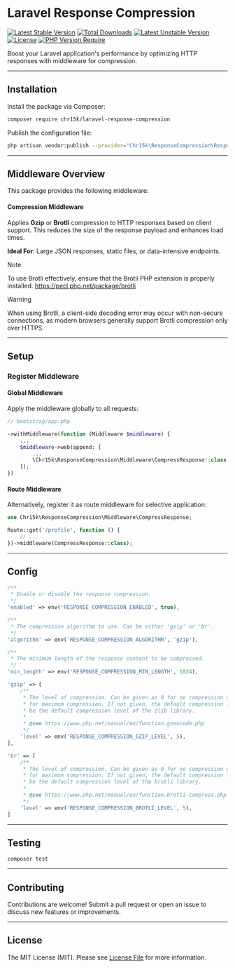 # Laravel Response Compression

[![Latest Stable Version](https://poser.pugx.org/chr15k/laravel-response-compression/v)](https://packagist.org/packages/chr15k/laravel-response-compression) [![Total Downloads](https://poser.pugx.org/chr15k/laravel-response-compression/downloads)](https://packagist.org/packages/chr15k/laravel-response-compression) [![Latest Unstable Version](https://poser.pugx.org/chr15k/laravel-response-compression/v/unstable)](https://packagist.org/packages/chr15k/laravel-response-compression) [![License](https://poser.pugx.org/chr15k/laravel-response-compression/license)](https://packagist.org/packages/chr15k/laravel-response-compression) [![PHP Version Require](https://poser.pugx.org/chr15k/laravel-response-compression/require/php)](https://packagist.org/packages/chr15k/laravel-response-compression)

Boost your Laravel application's performance by optimizing HTTP responses with middleware for compression.

---

## Installation

Install the package via Composer:

```bash
composer require chr15k/laravel-response-compression
```

Publish the configuration file:

```bash
php artisan vendor:publish --provider="Chr15k\ResponseCompression\ResponseCompressionServiceProvider"
```

---

## Middleware Overview

This package provides the following middleware:

#### Compression Middleware

Applies **Gzip** or **Brotli** compression to HTTP responses based on client support. This reduces the size of the response payload and enhances load times.

**Ideal For**: Large JSON responses, static files, or data-intensive endpoints.

> [!NOTE]
> To use Brotli effectively, ensure that the Brotli PHP extension is properly installed.
> https://pecl.php.net/package/brotli

> [!WARNING]
> When using Brotli, a client-side decoding error may occur with non-secure connections, as modern browsers generally support Brotli compression only over HTTPS.

---

## Setup

### Register Middleware

#### Global Middleware

Apply the middleware globally to all requests:

```php
// bootstrap/app.php

->withMiddleware(function (Middleware $middleware) {
    ...
    $middleware->web(append: [
        ...
        \Chr15k\ResponseCompression\Middleware\CompressResponse::class,
    ]);
})
```

#### Route Middleware

Alternatively, register it as route middleware for selective application:

```php
use Chr15k\ResponseCompression\Middleware\CompressResponse;

Route::get('/profile', function () {
    // ...
})->middleware(CompressResponse::class);
```

---

## Config

```php
/**
 * Enable or disable the response compression.
 */
'enabled' => env('RESPONSE_COMPRESSION_ENABLED', true),

/**
 * The compression algorithm to use. Can be either 'gzip' or 'br'.
 */
'algorithm' => env('RESPONSE_COMPRESSION_ALGORITHM', 'gzip'),

/**
 * The minimum length of the response content to be compressed.
 */
'min_length' => env('RESPONSE_COMPRESSION_MIN_LENGTH', 1024),

'gzip' => [
    /**
     * The level of compression. Can be given as 0 for no compression up to 9
     * for maximum compression. If not given, the default compression level will
     * be the default compression level of the zlib library.
     *
     * @see https://www.php.net/manual/en/function.gzencode.php
     */
    'level' => env('RESPONSE_COMPRESSION_GZIP_LEVEL', 5),
],

'br' => [
    /**
     * The level of compression. Can be given as 0 for no compression up to 11
     * for maximum compression. If not given, the default compression level will
     * be the default compression level of the brotli library.
     *
     * @see https://www.php.net/manual/en/function.brotli-compress.php
     */
    'level' => env('RESPONSE_COMPRESSION_BROTLI_LEVEL', 5),
]
```

---

## Testing

```bash
composer test
```

---

## Contributing

Contributions are welcome! Submit a pull request or open an issue to discuss new features or improvements.

---

## License

The MIT License (MIT). Please see [License File](https://github.com/chr15k/laravel-response-compression/blob/main/LICENSE) for more information.
